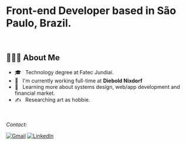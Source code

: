 <h1> Front-end Developer based in São Paulo, Brazil. </br>
</h1>
</br>
<h2> 👨🏻‍💻 About Me </h2>

- 🎓 &nbsp; Technology degree at Fatec Jundiaí.
- 💼 &nbsp; I'm currently working full-time at **Diebold Nixdorf**
- 🌱 &nbsp; Learning more about systems design, web/app development and financial market.
- ✍️ &nbsp; Researching art as hobbie.

<br/>

<i>Contact:</i><br>

[![Gmail](https://img.shields.io/badge/-GMAIL-D14836?style=for-the-badge&logo=gmail&logoColor=white)](mailto:sugiyamaho@gmail.com)
[![LinkedIn](https://img.shields.io/badge/-LINKEDIN-0077B5?style=for-the-badge&logo=linkedin&logoColor=white)](https://www.linkedin.com/in/henrique-sugiyama/)

